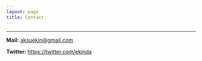 ```yaml
---
layout: page
title: Contact
---
```


---

**Mail:** <aksuekin@gmail.com>

**Twitter:** <https://twitter.com/ekinda>
